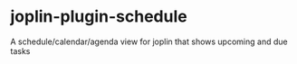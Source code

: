 # joplin-plugin-schedule

A schedule/calendar/agenda view for joplin that shows upcoming and due tasks